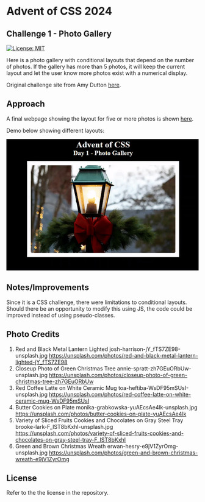 # Advent of CSS 2024

## Challenge 1 - Photo Gallery

[![License: MIT](https://img.shields.io/badge/License-MIT-yellow.svg)](https://opensource.org/licenses/MIT)

Here is a photo gallery with conditional layouts that depend on the number of photos. If the gallery has more than 5 photos, it will keep the current layout and let the user know more photos exist with a numerical display. 

Original challenge site from Amy Dutton [here](https://www.adventofcss.com/).

## Approach

A final webpage showing the layout for five or more photos is shown [here](https://myrojoylee.github.io/aoc-2024-challenge-1/).

Demo below showing different layouts:

![Demo](assets/advent-2024-day-1.gif)

## Notes/Improvements

Since it is a CSS challenge, there were limitations to conditional layouts. Should there be an opportunity to modify this using JS, the code could be improved instead of using pseudo-classes.

## Photo Credits

1. Red and Black Metal Lantern Lighted
josh-harrison-jY_fTS7ZE98-unsplash.jpg
https://unsplash.com/photos/red-and-black-metal-lantern-lighted-jY_fTS7ZE98
2. Closeup Photo of Green Christmas Tree
annie-spratt-zh7GEuORbUw-unsplash.jpg
https://unsplash.com/photos/closeup-photo-of-green-christmas-tree-zh7GEuORbUw
3. Red Coffee Latte on White Ceramic Mug
toa-heftiba-WsDF95mSUsI-unsplash.jpg
https://unsplash.com/photos/red-coffee-latte-on-white-ceramic-mug-WsDF95mSUsI
4. Butter Cookies on Plate
monika-grabkowska-yuAEcsAe4lk-unsplash.jpg
https://unsplash.com/photos/butter-cookies-on-plate-yuAEcsAe4lk
5. Variety of Sliced Fruits Cookies and Chocolates on Gray Steel Tray
brooke-lark-F_IST8bKxhI-unsplash.jpg
https://unsplash.com/photos/variety-of-sliced-fruits-cookies-and-chocolates-on-gray-steel-tray-F_IST8bKxhI
6. Green and Brown Christmas Wreath
erwan-hesry-e9jV1ZyrOmg-unsplash.jpg
https://unsplash.com/photos/green-and-brown-christmas-wreath-e9jV1ZyrOmg

## License

Refer to the the license in the repository.
